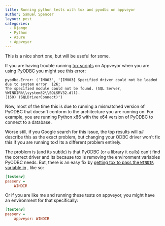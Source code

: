 ```yaml
---
title: Running python tests with tox and pyodbc on appveyor
author: Samuel Spencer
layout: post
categories:
  - Django
  - Python
  - Azure
  - Appveyor
---
```


This is a nice short one, but will be useful for some.

If you are having trouble running [tox scripts](https://tox.readthedocs.io/en/latest/) on Appveyor
when you are using [PyODBC](https://mkleehammer.github.io/pyodbc/) you might see this error:

```
pyodbc.Error: ('IM003', '[IM003] Specified driver could not be loaded due to system error  126:
The specified module could not be found. (SQL Server, %WINDIR%\\system32\\SQLSRV32.dll).
(160) (SQLDriverConnect)')
```

Now, most of the time this is due to running a mismatched version of PyODBC that doesn't conform to the architecture you are running on.
For example, you are running Python x86 with the x64 version of PyODBC to connect to a database.

Worse still, if you Google search for this issue, the top results will *all* describe this as the exact problem,
but changing your ODBC driver won't fix this if you are running tox! Its a different problem entirely.

The problem is (and its subtle) is that PyODBC (or a library it calls) can't find the correct driver and its because tox is removing the
environment variables PyODBC needs. But, there is an easy fix by
[getting tox to pass the ``WINDIR`` variable in](http://tox.readthedocs.io/en/latest/example/basic.html?highlight=passenv#passing-down-environment-variables)
, like so:

```ini
[testenv]
passenv = 
    WINDIR
```

Or if you are like me and running these tests on appveyor, you might have an environment for that specifically:

```ini
[testenv]
passenv = 
    appveyor: WINDIR
```
